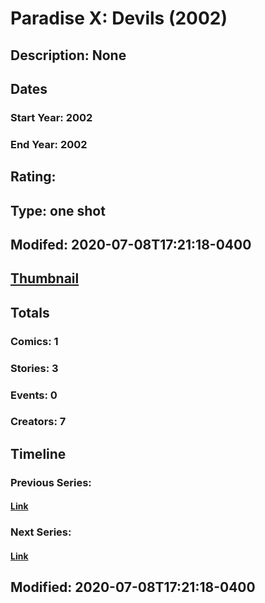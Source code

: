 # Paradise X: Devils (2002)
## Description: None
## Dates
### Start Year: 2002
### End Year: 2002
## Rating: 
## Type: one shot
## Modifed: 2020-07-08T17:21:18-0400
## [Thumbnail](http://i.annihil.us/u/prod/marvel/i/mg/6/90/4c3601f94b9a8.jpg)
## Totals
### Comics: 1
### Stories: 3
### Events: 0
### Creators: 7
## Timeline
### Previous Series: 
#### [Link]()
### Next Series: 
#### [Link]()
## Modified: 2020-07-08T17:21:18-0400
